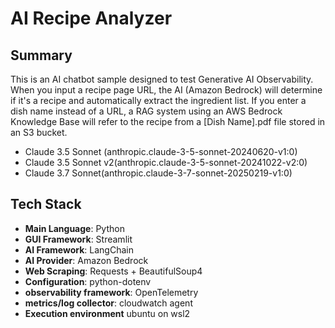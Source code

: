 # AI Recipe Analyzer

## Summary
This is an AI chatbot sample designed to test Generative AI Observability.
When you input a recipe page URL, the AI (Amazon Bedrock) will determine if it's a recipe and automatically extract the ingredient list.
If you enter a dish name instead of a URL, a RAG system using an AWS Bedrock Knowledge Base will refer to the recipe from a [Dish Name].pdf file stored in an S3 bucket.
- Claude 3.5 Sonnet (anthropic.claude-3-5-sonnet-20240620-v1:0)
- Claude 3.5 Sonnet v2(anthropic.claude-3-5-sonnet-20241022-v2:0)
- Claude 3.7 Sonnet(anthropic.claude-3-7-sonnet-20250219-v1:0)

## Tech Stack
- **Main Language**: Python
- **GUI Framework**: Streamlit
- **AI Framework**: LangChain
- **AI Provider**: Amazon Bedrock
- **Web Scraping**: Requests + BeautifulSoup4
- **Configuration**: python-dotenv
- **observability framework**: OpenTelemetry
- **metrics/log collector**: cloudwatch agent
- **Execution environment** ubuntu on wsl2